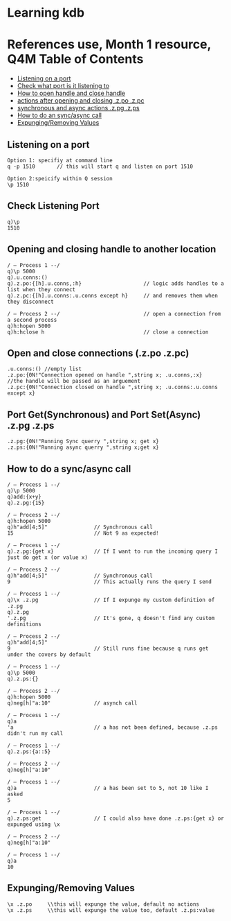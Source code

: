 # Learning kdb

References use, Month 1 resource, Q4M
Table of Contents
=================

* [Listening on a port](#listening-on-a-port)
* [Check what port is it listening to](#check-listening-port)
* [How to open handle and close handle](#opening-and-closing-handle-to-another-location)
* [actions after opening and closing .z.po .z.pc](#open-and-close-connections-zpo-zpc)
* [synchronous and async actions .z.pg .z.ps](#port-getsynchronous-and-port-setasync-zpg--zps)
* [How to do an sync/async call](#how-to-do-a-syncasync-call)
* [Expunging/Removing Values](#expungingremoving-values)

## Listening on a port

``` 
Option 1: specifiy at command line
q -p 1510       // this will start q and listen on port 1510
```
```
Option 2:speicify within Q session
\p 1510
```

## Check Listening Port

```
q)\p
1510
```

## Opening and closing handle to another location

```
/ – Process 1 --/
q)\p 5000
q).u.conns:()
q).z.po:{[h].u.conns,:h}					// logic adds handles to a list when they connect
q).z.pc:{[h].u.conns:.u.conns except h}		// and removes them when they disconnect

/ – Process 2 --/							// open a connection from a second process
q)h:hopen 5000
q)h:hclose h                                // close a connection

```

## Open and close connections (.z.po .z.pc)

``` 
.u.conns:() //empty list
.z.po:{0N!"Connection opened on handle ",string x; .u.conns,:x}   //the handle will be passed as an arguement
.z.pc:{0N!"Connection closed on handle ",string x; .u.conns:.u.conns except x}
```

## Port Get(Synchronous) and Port Set(Async) .z.pg  .z.ps

```
.z.pg:{0N!"Running Sync querry ",string x; get x}
.z.ps:{0N!"Running async querry ",string x;get x}
```

## How to do a sync/async call

```
/ – Process 1 --/
q)\p 5000
q)add:{x+y}
q).z.pg:{15}

/ – Process 2 --/
q)h:hopen 5000
q)h"add[4;5]"				// Synchronous call
15 							// Not 9 as expected!

/ – Process 1 --/
q).z.pg:{get x}				// If I want to run the incoming query I just do get x (or value x)

/ – Process 2 --/
q)h"add[4;5]"				// Synchronous call
9							// This actually runs the query I send

/ – Process 1 --/
q)\x .z.pg					// If I expunge my custom definition of .z.pg
q).z.pg
'.z.pg						// It's gone, q doesn't find any custom definitions

/ – Process 2 --/
q)h"add[4;5]" 
9							// Still runs fine because q runs get under the covers by default

/ – Process 1 --/
q)\p 5000
q).z.ps:{}

/ – Process 2 --/
q)h:hopen 5000
q)neg[h]"a:10"				// asynch call

/ – Process 1 --/
q)a
'a							// a has not been defined, because .z.ps didn't run my call

/ – Process 1 --/
q).z.ps:{a::5}

/ – Process 2 --/
q)neg[h]"a:10" 

/ – Process 1 --/
q)a							// a has been set to 5, not 10 like I asked
5

/ – Process 1 --/
q).z.ps:get					// I could also have done .z.ps:{get x} or expunged using \x

/ – Process 2 --/
q)neg[h]"a:10" 

/ – Process 1 --/
q)a 
10
```

## Expunging/Removing Values

```
\x .z.po     \\this will expunge the value, default no actions
\x .z.ps     \\this will expunge the value too, default .z.ps:value
```
